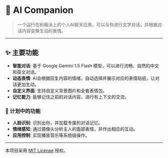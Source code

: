 # 🤖 AI Companion

> 一个运行在树莓派上的个人AI聊天应用，可以与你进行文字对话，并根据对话内容变换生动的表情。

---

## ✨ 主要功能

*   **智能对话**: 基于 Google Gemini 1.5 Flash 模型，可以进行流畅、自然的中文和英文对话。
*   **动态表情**: AI会根据回复内容的情绪，自动选择并展示对应的表情贴纸，让对话更加生动。
*   **自定义界面**: 支持自定义背景图片和全套表情包。
*   **记忆能力**: 能够记住之前的对话内容，进行有上下文的交流。

### 🚀 计划中的功能
*   **人脸识别**: 识别出你，并加载专属的对话记忆。
*   **情绪感知**: 通过摄像头分析主人的面部表情，并作出相应的互动。
*   **应用控制**: 实现播放音乐等系统级操作。

---
本项目采用 [MIT License](LICENSE) 授权。
